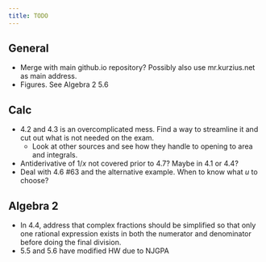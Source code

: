 ```yaml
---
title: TODO
---
```


## General

- Merge with main github.io repository? Possibly also use mr.kurzius.net as main address.
- Figures. See Algebra 2 5.6

## Calc

- 4.2 and 4.3 is an overcomplicated mess. Find a way to streamline it and cut out what is not needed on the exam.
  - Look at other sources and see how they handle to opening to area and integrals.
- Antiderivative of $1/x$ not covered prior to 4.7? Maybe in 4.1 or 4.4?
- Deal with 4.6 #63 and the alternative example. When to know what $u$ to choose?

## Algebra 2

- In 4.4, address that complex fractions should be simplified so that only one rational expression exists in both the numerator and denominator before doing the final division.
- 5.5 and 5.6 have modified HW due to NJGPA
